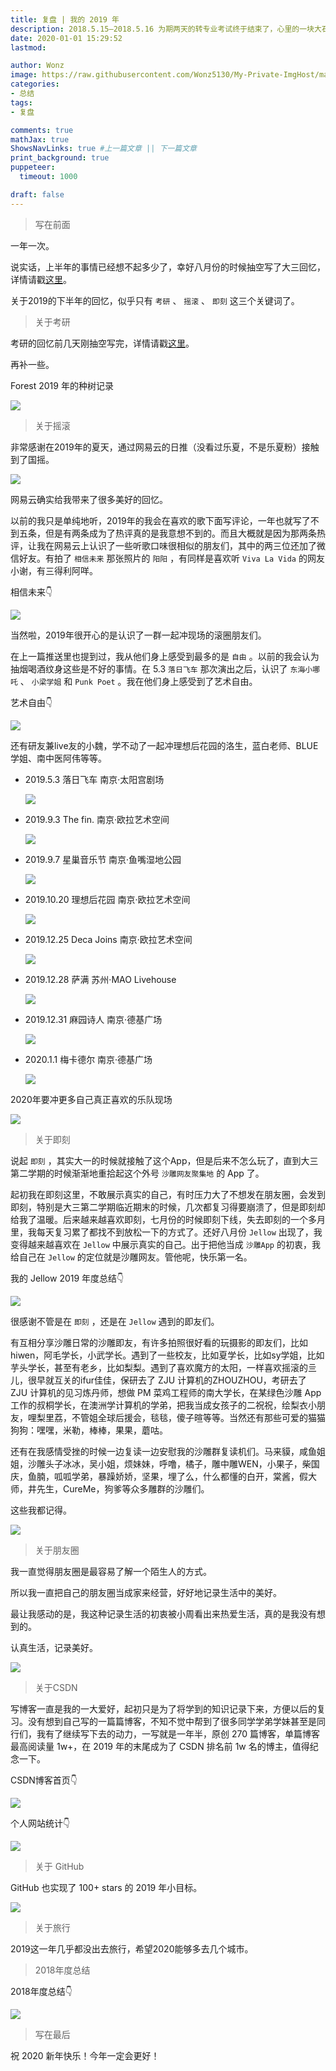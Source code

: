 ```yaml
---
title: 复盘 | 我的 2019 年
description: 2018.5.15—2018.5.16 为期两天的转专业考试终于结束了，心里的一块大石头终于落地了。
date: 2020-01-01 15:29:52
lastmod:

author: Wonz
image: https://raw.githubusercontent.com/Wonz5130/My-Private-ImgHost/master/img/IMG_1817.JPG
categories:
- 总结
tags:
- 复盘

comments: true
mathJax: true
ShowsNavLinks: true #上一篇文章 || 下一篇文章
print_background: true
puppeteer:
  timeout: 1000

draft: false
---
```

> 写在前面

一年一次。

说实话，上半年的事情已经想不起多少了，幸好八月份的时候抽空写了大三回忆，详情请戳[这里](https://wonz.wang/2019/08/03/303-我的大三/)。

关于2019的下半年的回忆，似乎只有 `考研` 、 `摇滚` 、 `即刻` 这三个关键词了。

> 关于考研

考研的回忆前几天刚抽空写完，详情请戳[这里](https://wonz.wang/2019/12/27/304-关于2020考研的回忆/)。

再补一些。

Forest 2019 年的种树记录

![](https://raw.githubusercontent.com/Wonz5130/My-Private-ImgHost/master/img/微信图片_20200101153136.jpg)

> 关于摇滚

非常感谢在2019年的夏天，通过网易云的日推（没看过乐夏，不是乐夏粉）接触到了国摇。

![](https://raw.githubusercontent.com/Wonz5130/My-Private-ImgHost/master/img/IMG_0848.JPG)

网易云确实给我带来了很多美好的回忆。

以前的我只是单纯地听，2019年的我会在喜欢的歌下面写评论，一年也就写了不到五条，但是有两条成为了热评真的是我意想不到的。而且大概就是因为那两条热评，让我在网易云上认识了一些听歌口味很相似的朋友们，其中的两三位还加了微信好友。有拍了 `相信未来` 那张照片的 `阳阳` ，有同样是喜欢听 `Viva La Vida` 的网友小谢，有三得利阿咩。

相信未来👇

![](https://raw.githubusercontent.com/Wonz5130/My-Private-ImgHost/master/img/IMG_0712.JPG)

当然啦，2019年很开心的是认识了一群一起冲现场的滚圈朋友们。

在上一篇推送里也提到过，我从他们身上感受到最多的是 `自由` 。以前的我会认为抽烟喝酒纹身这些是不好的事情。在 5.3 `落日飞车` 那次演出之后，认识了 `东海小哪吒` 、 `小梁学姐` 和 `Punk Poet` 。我在他们身上感受到了艺术自由。

艺术自由👇

![](https://raw.githubusercontent.com/Wonz5130/My-Private-ImgHost/master/img/IMG_1814.JPG)

还有研友兼live友的小魏，学不动了一起冲理想后花园的洛生，蓝白老师、BLUE学姐、南中医阿伟等等。

* 2019.5.3 落日飞车 南京·太阳宫剧场

  ![](https://raw.githubusercontent.com/Wonz5130/My-Private-ImgHost/master/img/微信图片_20200101171133.jpg)
* 2019.9.3 The fin. 南京·欧拉艺术空间

  ![](https://raw.githubusercontent.com/Wonz5130/My-Private-ImgHost/master/img/微信图片_20200101171138.jpg)
* 2019.9.7 星巢音乐节 南京·鱼嘴湿地公园

  ![](https://raw.githubusercontent.com/Wonz5130/My-Private-ImgHost/master/img/微信图片_20200101171143.jpg)
* 2019.10.20 理想后花园 南京·欧拉艺术空间

  ![](https://raw.githubusercontent.com/Wonz5130/My-Private-ImgHost/master/img/微信图片_20200101171444.jpg)
* 2019.12.25 Deca Joins 南京·欧拉艺术空间

  ![](https://raw.githubusercontent.com/Wonz5130/My-Private-ImgHost/master/img/微信图片_20200101171152.jpg)
* 2019.12.28 萨满 苏州·MAO Livehouse

  ![](https://raw.githubusercontent.com/Wonz5130/My-Private-ImgHost/master/img/微信图片_20200101171156.jpg)
* 2019.12.31 麻园诗人 南京·德基广场

  ![](https://raw.githubusercontent.com/Wonz5130/My-Private-ImgHost/master/img/微信图片_20200101171440.jpg)
* 2020.1.1 梅卡德尔 南京·德基广场

  ![](https://raw.githubusercontent.com/Wonz5130/My-Private-ImgHost/master/img/微信图片_20200101171435.jpg)

2020年要冲更多自己真正喜欢的乐队现场

![](https://raw.githubusercontent.com/Wonz5130/My-Private-ImgHost/master/img/Snipaste_2020-01-01_15-49-23.png)

> 关于即刻

说起 `即刻` ，其实大一的时候就接触了这个App，但是后来不怎么玩了，直到大三第二学期的时候渐渐地重拾起这个外号 `沙雕网友聚集地` 的 App 了。

起初我在即刻这里，不敢展示真实的自己，有时压力大了不想发在朋友圈，会发到即刻，特别是大三第二学期临近期末的时候，几次都复习得要崩溃了，但是即刻却给我了温暖。后来越来越喜欢即刻，七月份的时候即刻下线，失去即刻的一个多月里，我每天复习累了都找不到放松一下的方式了。还好八月份 `Jellow` 出现了，我变得越来越喜欢在 `Jellow` 中展示真实的自己。出于把他当成 `沙雕App` 的初衷，我给自己在 `Jellow` 的定位就是沙雕网友。管他呢，快乐第一名。

我的 Jellow 2019 年度总结👇

![](https://raw.githubusercontent.com/Wonz5130/My-Private-ImgHost/master/img/微信图片_20200101152559.png)

很感谢不管是在 `即刻` ，还是在 `Jellow` 遇到的即友们。

有互相分享沙雕日常的沙雕即友，有许多拍照很好看的玩摄影的即友们，比如hiwen，阿毛学长，小武学长。遇到了一些校友，比如夏学长，比如sy学姐，比如芋头学长，甚至有老乡，比如梨梨。遇到了喜欢魔方的太阳，一样喜欢摇滚的亖儿，很早就互关的ifur佳佳，保研去了 ZJU 计算机的ZHOUZHOU，考研去了 ZJU 计算机的见习炼丹师，想做 PM 菜鸡工程师的南大学长，在某绿色沙雕 App 工作的叔桐学长，在澳洲学计算机的学弟，把我当成女孩子的二祝祝，绘梨衣小朋友，哩梨里荔，不管姐全球后援会，毯毯，傻子暄等等。当然还有那些可爱的猫猫狗狗：嘿嘿，米勒，棒棒，果果，蘑咕。

还有在我感情受挫的时候一边复读一边安慰我的沙雕群复读机们。马来貘，咸鱼姐姐，沙雕头子冰冰，吴小姐，烦妹妹，呼噜，橘子，雕中雕WEN，小果子，柴国庆，鱼腩，呱呱学弟，暴躁娇娇，坚果，埋了么，什么都懂的白开，棠酱，假大师，井先生，CureMe，狗爹等众多雕群的沙雕们。

这些我都记得。

![](https://raw.githubusercontent.com/Wonz5130/My-Private-ImgHost/master/img/微信图片_20200101160128.jpg)

> 关于朋友圈

我一直觉得朋友圈是最容易了解一个陌生人的方式。

所以我一直把自己的朋友圈当成家来经营，好好地记录生活中的美好。

最让我感动的是，我这种记录生活的初衷被小周看出来热爱生活，真的是我没有想到的。

认真生活，记录美好。

![](https://raw.githubusercontent.com/Wonz5130/My-Private-ImgHost/master/img/微信图片_20200101160939.jpg)

> 关于CSDN

写博客一直是我的一大爱好，起初只是为了将学到的知识记录下来，方便以后的复习。没有想到自己写的一篇篇博客，不知不觉中帮到了很多同学学弟学妹甚至是同行们，我有了继续写下去的动力，一写就是一年半，原创 270 篇博客，单篇博客最高阅读量 1w+，在 2019 年的末尾成为了 CSDN 排名前 1w 名的博主，值得纪念一下。

CSDN博客首页👇

![](https://raw.githubusercontent.com/Wonz5130/My-Private-ImgHost/master/img/Snipaste_2020-01-01_14-41-15.png)

个人网站统计👇

![](https://raw.githubusercontent.com/Wonz5130/My-Private-ImgHost/master/img/Snipaste_2020-01-01_16-33-44.png)

> 关于 GitHub

GitHub 也实现了 100+ stars 的 2019 年小目标。

![](https://raw.githubusercontent.com/Wonz5130/My-Private-ImgHost/master/img/Snipaste_2020-01-01_14-44-14.png)

> 关于旅行

2019这一年几乎都没出去旅行，希望2020能够多去几个城市。

> 2018年度总结

2018年度总结👇

![](https://raw.githubusercontent.com/Wonz5130/My-Private-ImgHost/master/img/微信图片_20200101151135.jpg)

> 写在最后

祝 2020 新年快乐！今年一定会更好！
